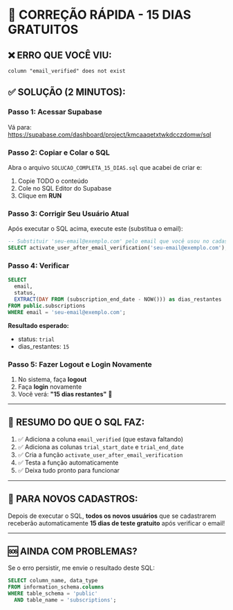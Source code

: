 # 🚀 CORREÇÃO RÁPIDA - 15 DIAS GRATUITOS

## ❌ ERRO QUE VOCÊ VIU:
```
column "email_verified" does not exist
```

## ✅ SOLUÇÃO (2 MINUTOS):

### **Passo 1: Acessar Supabase**
Vá para: https://supabase.com/dashboard/project/kmcaaqetxtwkdcczdomw/sql

### **Passo 2: Copiar e Colar o SQL**

Abra o arquivo `SOLUCAO_COMPLETA_15_DIAS.sql` que acabei de criar e:
1. Copie TODO o conteúdo
2. Cole no SQL Editor do Supabase
3. Clique em **RUN**

### **Passo 3: Corrigir Seu Usuário Atual**

Após executar o SQL acima, execute este (substitua o email):

```sql
-- Substituir 'seu-email@exemplo.com' pelo email que você usou no cadastro
SELECT activate_user_after_email_verification('seu-email@exemplo.com');
```

### **Passo 4: Verificar**

```sql
SELECT 
  email,
  status,
  EXTRACT(DAY FROM (subscription_end_date - NOW())) as dias_restantes
FROM public.subscriptions
WHERE email = 'seu-email@exemplo.com';
```

**Resultado esperado:**
- status: `trial`
- dias_restantes: `15`

### **Passo 5: Fazer Logout e Login Novamente**

1. No sistema, faça **logout**
2. Faça **login** novamente
3. Você verá: **"15 dias restantes"** 🎉

---

## 🎯 RESUMO DO QUE O SQL FAZ:

1. ✅ Adiciona a coluna `email_verified` (que estava faltando)
2. ✅ Adiciona as colunas `trial_start_date` e `trial_end_date`
3. ✅ Cria a função `activate_user_after_email_verification`
4. ✅ Testa a função automaticamente
5. ✅ Deixa tudo pronto para funcionar

---

## 📝 PARA NOVOS CADASTROS:

Depois de executar o SQL, **todos os novos usuários** que se cadastrarem receberão automaticamente **15 dias de teste gratuito** após verificar o email!

---

## 🆘 AINDA COM PROBLEMAS?

Se o erro persistir, me envie o resultado deste SQL:

```sql
SELECT column_name, data_type
FROM information_schema.columns
WHERE table_schema = 'public'
  AND table_name = 'subscriptions';
```
